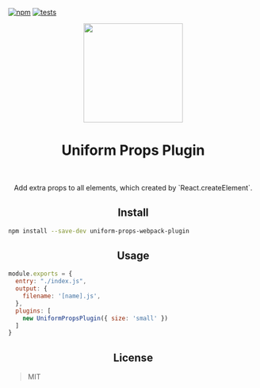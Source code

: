[![npm][npm]][npm-url]
[![tests][tests]][tests-url]

<div align="center">
  <a href="https://github.com/webpack/webpack">
    <img width="200" height="200"
      src="https://webpack.js.org/assets/icon-square-big.svg">
  </a>
  <h1>Uniform Props Plugin</h1>
  <p>Add extra props to all elements, which created by `React.createElement`.  </p>
</div>

<h2 align="center">Install</h2>

```bash
npm install --save-dev uniform-props-webpack-plugin
```

<h2 align="center">Usage</h2>

```js
module.exports = {
  entry: "./index.js",
  output: {
    filename: '[name].js',
  },
  plugins: [
    new UniformPropsPlugin({ size: 'small' })
  ]
}
```

<h2 align="center">License</h2>

> MIT





[npm]: https://img.shields.io/npm/v/uniform-props-webpack-plugin.svg
[npm-url]: https://npmjs.com/package/uniform-props-webpack-plugin

[tests]: https://www.travis-ci.org/CoderLim/uniform-props-webpack-plugin.svg?branch=master
[tests-url]: https://travis-ci.org/webpack-contrib/extract-text-webpack-plugin
